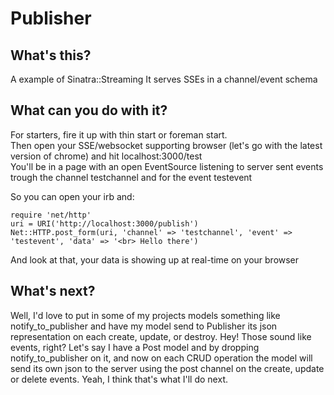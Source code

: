# Publisher

## What's this?

A example of Sinatra::Streaming
It serves SSEs in a channel/event schema

## What can you do with it?

For starters, fire it up with thin start or foreman start.  
Then open your SSE/websocket supporting browser (let's go with the latest version of chrome) and hit localhost:3000/test  
You'll be in a page with an open EventSource listening to server sent events trough the channel testchannel and for the event testevent
  
So you can open your irb and:

    require 'net/http'
    uri = URI('http://localhost:3000/publish')
    Net::HTTP.post_form(uri, 'channel' => 'testchannel', 'event' => 'testevent', 'data' => '<br> Hello there')

And look at that, your data is showing up at real-time on your browser

## What's next?

Well, I'd love to put in some of my projects models something like notify_to_publisher and have my model send to Publisher its json representation on each create, update, or destroy. Hey! Those sound like events, right?
Let's say I have a Post model and by dropping notify_to_publisher on it, and now on each CRUD operation the model will send its own json to the server using the post channel on the create, update or delete events.
Yeah, I think that's what I'll do next.